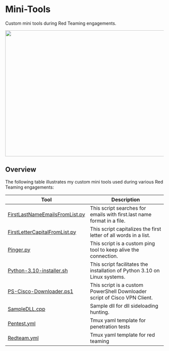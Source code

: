 # Mini-Tools
Custom mini tools during Red Teaming engagements.

<p align="center">
  <img width="600" height="400" src="/Pictures/toys.jpg">
</p>

## Overview

The following table illustrates my custom mini tools used during various Red Teaming engagements:

| Tool | Description |
| ---- | ----------- |
|  [FirstLastNameEmailsFromList.py](/Tools/FirstLastNameEmailsFromList.py)    |  This script searches for emails with first.last name format in a file.  |
|  [FirstLetterCapitalFromList.py](/Tools/FirstLetterCapitalFromList.py)   |  This script capitalizes the first letter of all words in a list.  |
|  [Pinger.py](/Tools/Pinger.py)  | This script is a custom ping tool to keep alive the connection. |
|  [Python-3.10-installer.sh](/Tools/Python-3.10-installer.sh) | This script facilitates the installation of Python 3.10 on Linux systems. |
|  [PS-Cisco-Downloader.ps1](/Tools/PS-Cisco-Downloader.ps1)  | This script is a custom PowerShell Downloader script of Cisco VPN Client. |
|  [SampleDLL.cpp](/Tools/SampleDLL.cpp) | Sample dll for dll sideloading hunting. |
|  [Pentest.yml](/Tools/pentest.yml) | Tmux yaml template for penetration tests |
|  [Redteam.yml](/Tools/redteam.yml) | Tmux yaml template for red teaming |
